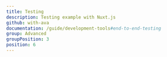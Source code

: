 ```yaml
---
title: Testing
description: Testing example with Nuxt.js
github: with-ava
documentation: /guide/development-tools#end-to-end-testing
group: Advanced
groupPosition: 3
position: 6
---
```

